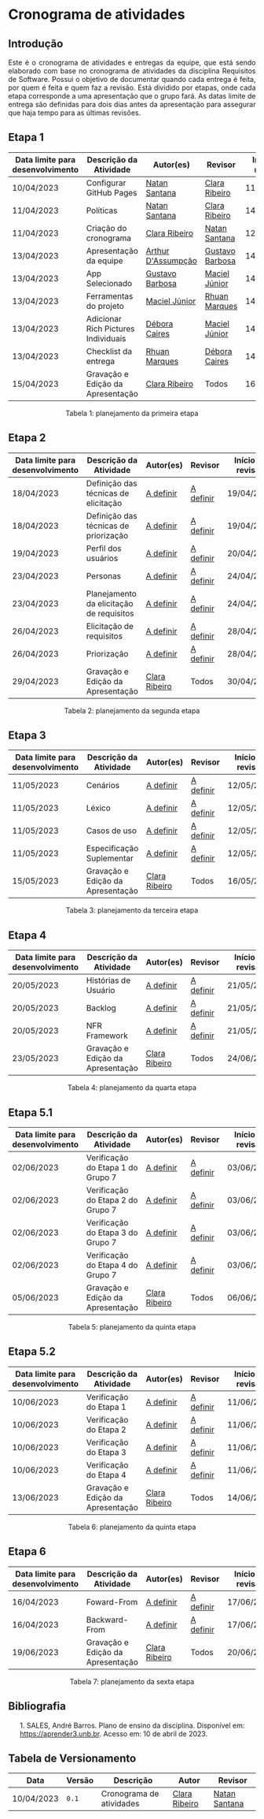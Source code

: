 # Cronograma de atividades

## Introdução


<div style="text-align: justify">
Este é o cronograma de atividades e entregas da equipe, que está sendo elaborado com base no cronograma de atividades da disciplina Requisitos de Software. Possui o objetivo de documentar quando cada entrega é feita, por quem é feita e quem faz a revisão. Está dividido por etapas, onde cada etapa corresponde a uma apresentação que o grupo fará. As datas limite de entrega são definidas para dois dias antes da apresentação para assegurar que haja tempo para as últimas revisões.
</div>

## Etapa 1

Data limite para desenvolvimento | Descrição da Atividade | Autor(es) | Revisor | Início da revisão | Término da revisão
--------- | ----------------- | -------------- | ---------- | ------------- | --------------------
10/04/2023 | Configurar GitHub Pages | [Natan Santana](https://github.com/Neitan2001) | [Clara Ribeiro](https://github.com/clara-ribeiro) | 11/04/2023 | 11/04/2023 |
11/04/2023 | Políticas | [Natan Santana](https://github.com/Neitan2001) | [Clara Ribeiro](https://github.com/clara-ribeiro) | 14/04/2023 | 14/04/2023 |
11/04/2023 | Criação do cronograma | [Clara Ribeiro](https://github.com/clara-ribeiro) | [Natan Santana](https://github.com/Neitan2001) | 12/04/2023 | 13/04/2023 |
13/04/2023 | Apresentação da equipe | [Arthur D'Assumpção](https://github.com/ArtAssLou) | [Gustavo Barbosa](https://github.com/brbsg) | 14/04/2023 | 14/04/2023 |
13/04/2023 | App Selecionado | [Gustavo Barbosa](https://github.com/brbsg) | [Maciel Júnior](https://github.com/macieljuniormax) | 14/04/2023 | 14/04/2023 |
13/04/2023 | Ferramentas do projeto | [Maciel Júnior](https://github.com/macieljuniormax) | [Rhuan Marques](https://github.com/RhuanMr) | 14/04/2023 | 14/04/2023 |
13/04/2023 | Adicionar Rich Pictures Individuais | [Débora Caires](https://github.com/deboracaires) | [Maciel Júnior](https://github.com/macieljuniormax) | 14/04/2023 | 14/04/2023 |
13/04/2023 | Checklist da entrega | [Rhuan Marques](https://github.com/RhuanMr) | [Débora Caires](https://github.com/deboracaires) | 14/04/2023 | 14/04/2023 |
15/04/2023 | Gravação e Edição da Apresentação | [Clara Ribeiro](https://github.com/clara-ribeiro) | Todos | 16/04/2023 | 17/04/2023 |

<div style="text-align: center">
<p>Tabela 1: planejamento da primeira etapa</p>
</div>

## Etapa 2

Data limite para desenvolvimento | Descrição da Atividade | Autor(es) | Revisor | Início da revisão | Término da revisão
--------- | ----------------- | -------------- | ---------- | ------------- | --------------------
18/04/2023 | Definição das técnicas de elicitação | [A definir](https://github.com/) | [A definir](https://github.com/) | 19/04/2023 | 19/04/2023
18/04/2023 | Definição das técnicas de priorização | [A definir](https://github.com/) | [A definir](https://github.com/) | 19/04/2023 | 19/04/2023
19/04/2023 | Perfil dos usuários | [A definir](https://github.com/) | [A definir](https://github.com/) | 20/04/2023 | 21/04/2023
23/04/2023 | Personas | [A definir](https://github.com/) | [A definir](https://github.com/) | 24/04/2023 | 24/04/2023
23/04/2023 | Planejamento da elicitação de requisitos | [A definir](https://github.com/) | [A definir](https://github.com/) | 24/04/2023 | 25/04/2023
26/04/2023 | Elicitação de requisitos | [A definir](https://github.com/) | [A definir](https://github.com/) | 28/04/2023 | 28/04/2023
26/04/2023 | Priorização | [A definir](https://github.com/) | [A definir](https://github.com/) | 28/04/2023 | 28/04/2023
29/04/2023 | Gravação e Edição da Apresentação | [Clara Ribeiro](https://github.com/clara-ribeiro) | Todos | 30/04/2023 | 30/04/2023

<div style="text-align: center">
<p>Tabela 2: planejamento da segunda etapa</p>
</div>

## Etapa 3

Data limite para desenvolvimento | Descrição da Atividade | Autor(es) | Revisor | Início da revisão | Término da revisão
--------- | ----------------- | -------------- | ---------- | ------------- | --------------------
11/05/2023 | Cenários | [A definir](https://github.com/) | [A definir](https://github.com/) | 12/05/2023 | 14/05/2023
11/05/2023 | Léxico | [A definir](https://github.com/) | [A definir](https://github.com/) | 12/05/2023 | 14/05/2023
11/05/2023 | Casos de uso | [A definir](https://github.com/) | [A definir](https://github.com/) | 12/05/2023 | 14/05/2023
11/05/2023 | Especificação Suplementar | [A definir](https://github.com/) | [A definir](https://github.com/) | 12/05/2023 | 14/05/2023
15/05/2023 | Gravação e Edição da Apresentação | [Clara Ribeiro](https://github.com/clara-ribeiro) | Todos | 16/05/2023 | 16/05/2023

<div style="text-align: center">
<p>Tabela 3: planejamento da terceira etapa</p>
</div>

## Etapa 4

Data limite para desenvolvimento | Descrição da Atividade | Autor(es) | Revisor | Início da revisão | Término da revisão
--------- | ----------------- | -------------- | ---------- | ------------- | --------------------
20/05/2023 | Histórias de Usuário | [A definir](https://github.com/) | [A definir](https://github.com/) | 21/05/2023 | 22/05/2023
20/05/2023 | Backlog | [A definir](https://github.com/) | [A definir](https://github.com/) | 21/05/2023| 22/05/2023
20/05/2023 | NFR Framework | [A definir](https://github.com/) | [A definir](https://github.com/) | 21/05/2023 | 22/05/2023
23/05/2023 | Gravação e Edição da Apresentação | [Clara Ribeiro](https://github.com/clara-ribeiro) | Todos | 24/06/2023 | 24/06/2023

<div style="text-align: center">
<p>Tabela 4: planejamento da quarta etapa</p>
</div>

## Etapa 5.1

Data limite para desenvolvimento | Descrição da Atividade | Autor(es) | Revisor | Início da revisão | Término da revisão
--------- | ----------------- | -------------- | ---------- | ------------- | --------------------
02/06/2023 | Verificação do Etapa 1 do Grupo 7 | [A definir](https://github.com/) | [A definir](https://github.com/) | 03/06/2023 | 04/06/2023
02/06/2023 | Verificação do Etapa 2 do Grupo 7 | [A definir](https://github.com/) | [A definir](https://github.com/) | 03/06/2023 | 04/06/2023
02/06/2023 | Verificação do Etapa 3 do Grupo 7 | [A definir](https://github.com/) | [A definir](https://github.com/) | 03/06/2023 | 04/06/2023
02/06/2023 | Verificação do Etapa 4 do Grupo 7 | [A definir](https://github.com/) | [A definir](https://github.com/) | 03/06/2023 | 04/06/2023
05/06/2023 | Gravação e Edição da Apresentação | [Clara Ribeiro](https://github.com/clara-ribeiro) | Todos | 06/06/2023 | 06/06/2023

<div style="text-align: center">
<p>Tabela 5: planejamento da quinta etapa</p>
</div>

## Etapa 5.2

Data limite para desenvolvimento | Descrição da Atividade | Autor(es) | Revisor | Início da revisão | Término da revisão
--------- | ----------------- | -------------- | ---------- | ------------- | --------------------
10/06/2023 | Verificação do Etapa 1 | [A definir](https://github.com/) | [A definir](https://github.com/) | 11/06/2023 | 12/06/2023
10/06/2023 | Verificação do Etapa 2 | [A definir](https://github.com/) | [A definir](https://github.com/) | 11/06/2023 | 12/06/2023
10/06/2023 | Verificação do Etapa 3 | [A definir](https://github.com/) | [A definir](https://github.com/) | 11/06/2023 | 12/06/2023
10/06/2023 | Verificação do Etapa 4 | [A definir](https://github.com/) | [A definir](https://github.com/) | 11/06/2023 | 12/06/2023
13/06/2023 | Gravação e Edição da Apresentação | [Clara Ribeiro](https://github.com/clara-ribeiro) | Todos | 14/06/2023 | 14/06/2023

<div style="text-align: center">
<p>Tabela 6: planejamento da quinta etapa</p>
</div>

## Etapa 6

Data limite para desenvolvimento | Descrição da Atividade | Autor(es) | Revisor | Início da revisão | Término da revisão
--------- | ----------------- | -------------- | ---------- | ------------- | --------------------
16/04/2023 | Foward-From | [A definir](https://github.com/) | [A definir](https://github.com/) | 17/06/2023 | 18/06/2023
16/04/2023 | Backward-From | [A definir](https://github.com/) | [A definir](https://github.com/) | 17/06/2023 | 18/06/2023
19/06/2023 | Gravação e Edição da Apresentação | [Clara Ribeiro](https://github.com/clara-ribeiro) | Todos | 20/06/2023 | 20/06/2023

<div style="text-align: center">
<p>Tabela 7: planejamento da sexta etapa</p>
</div>

## Bibliografia

 <p><ul>1. SALES, André Barros. Plano de ensino da disciplina. Disponível em: <a href="https://aprender3.unb.br">https://aprender3.unb.br</a>. Acesso em: 10 de abril de 2023.</ul></p>

## Tabela de Versionamento

| Data | Versão | Descrição | Autor | Revisor |
| ---- | ------ | --------- | ----- | ------- |
| 10/04/2023 | `0.1`  | Cronograma de atividades | [Clara Ribeiro](https://github.com/clara-ribeiro) | [Natan Santana](https://github.com/Neitan2001)
